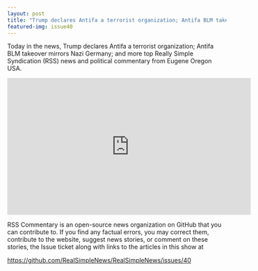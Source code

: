 ```yaml
---
layout: post
title: "Trump declares Antifa a terrorist organization; Antifa BLM takeover mirrors Nazi Germany"
featured-img: issue40
---
```


Today in the news, Trump declares Antifa a terrorist organization; Antifa BLM takeover mirrors Nazi Germany; and more top Really Simple Syndication (RSS) news and political commentary from Eugene Oregon USA.

<iframe width="560" height="315" src="https://www.youtube.com/embed/b88f93P-vSE" frameborder="0" allow="accelerometer; autoplay; encrypted-media; gyroscope; picture-in-picture" allowfullscreen></iframe>

RSS Commentary is an open-source news organization on GitHub that you can contribute to. If you find any factual errors, you may correct them, contribute to the website, suggest news stories, or comment on these stories, the Issue ticket along with links to the articles in this show at 

<https://github.com/RealSimpleNews/RealSimpleNews/issues/40>
